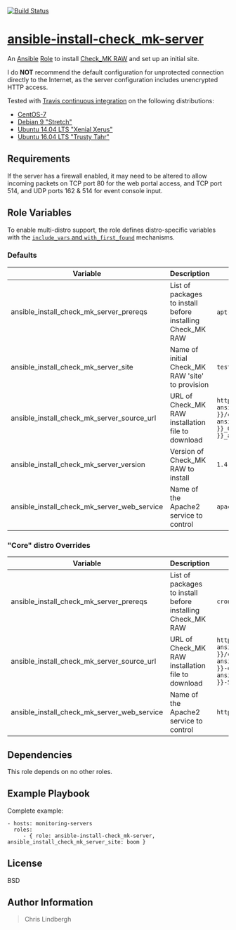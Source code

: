 [![Build Status](https://travis-ci.org/kso512/ansible-install-check_mk-server.svg?branch=master)](https://travis-ci.org/kso512/ansible-install-check_mk-server)

# [ansible-install-check_mk-server](https://galaxy.ansible.com/kso512/install-check_mk-server/)

An [Ansible](https://www.ansible.com/) [Role](http://docs.ansible.com/ansible/playbooks_roles.html#roles) to install [Check_MK RAW](http://mathias-kettner.com/check_mk_introduction.html) and set up an initial site.

I do **NOT** recommend the default configuration for unprotected connection directly to the Internet, as the server configuration includes unencrypted HTTP access.

Tested with [Travis continuous integration](https://travis-ci.org/) on the following distributions:

- [CentOS-7](https://wiki.centos.org/Manuals/ReleaseNotes/CentOS7)
- [Debian 9 "Stretch"](https://www.debian.org/releases/stretch/)
- [Ubuntu 14.04 LTS "Xenial Xerus"](http://releases.ubuntu.com/xenial/)
- [Ubuntu 16.04 LTS "Trusty Tahr"](http://releases.ubuntu.com/trusty/)

## Requirements

If the server has a firewall enabled, it may need to be altered to allow incoming packets on TCP port 80 for the web portal access, and TCP port 514, and UDP ports 162 & 514 for event console input.

## Role Variables

To enable multi-distro support, the role defines distro-specific variables with the [`include_vars` and `with_first_found`](http://docs.ansible.com/ansible/include_vars_module.html) mechanisms.

### Defaults

| Variable | Description | Value |
| -------- | ----------- | ----- |
| ansible_install_check_mk_server_prereqs | List of packages to install before installing Check_MK RAW | `apt-utils` `cron` |
| ansible_install_check_mk_server_site | Name of initial Check_MK RAW 'site' to provision | `test` |
| ansible_install_check_mk_server_source_url | URL of Check_MK RAW installation file to download | `https://mathias-kettner.de/support/{{ ansible_install_check_mk_server_version }}/check-mk-raw-{{ ansible_install_check_mk_server_version }}_0.{{ ansible_distribution_release }}_amd64.deb` |
| ansible_install_check_mk_server_version | Version of Check_MK RAW to install | `1.4.0p9` |
| ansible_install_check_mk_server_web_service | Name of the Apache2 service to control | `apache2` |

### "Core" distro Overrides

| Variable | Description | Value |
| -------- | ----------- | ----- |
| ansible_install_check_mk_server_prereqs | List of packages to install before installing Check_MK RAW | `cronie` |
| ansible_install_check_mk_server_source_url | URL of Check_MK RAW installation file to download | `https://mathias-kettner.de/support/{{ ansible_install_check_mk_server_version }}/check-mk-raw-{{ ansible_install_check_mk_server_version }}-el{{ ansible_distribution_major_version }}-56.x86_64.rpm` |
| ansible_install_check_mk_server_web_service | Name of the Apache2 service to control | `httpd` |

## Dependencies

This role depends on no other roles.

## Example Playbook

Complete example:

    - hosts: monitoring-servers
      roles:
         - { role: ansible-install-check_mk-server, ansible_install_check_mk_server_site: boom }

## License

BSD

## Author Information

> Chris Lindbergh
